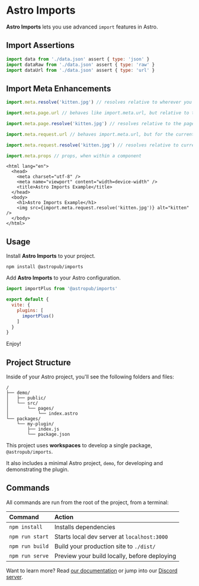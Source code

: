 # Astro Imports

**Astro Imports** lets you use advanced `import` features in Astro.

## Import Assertions

```js
import data from './data.json' assert { type: 'json' }
import dataRaw from './data.json' assert { type: 'raw' }
import dataUrl from './data.json' assert { type: 'url' }
```

## Import Meta Enhancements

```js
import.meta.resolve('kitten.jpg') // resolves relative to wherever you're running import.meta.url

import.meta.page.url // behaves like import.meta.url, but relative to the page import.meta is called from, instead of the component itself 

import.meta.page.resolve('kitten.jpg') // resolves relative to the page import.meta is called from, instead of the component itself 

import.meta.request.url // behaves import.meta.url, but for the current request (like localhost:3000/page1/)

import.meta.request.resolve('kitten.jpg') // resolves relative to current request (like localhost:3000/page1/)

import.meta.props // props, when within a component
```

```astro
<html lang="en">
  <head>
    <meta charset="utf-8" />
    <meta name="viewport" content="width=device-width" />
    <title>Astro Imports Example</title>
  </head>
  <body>
    <h1>Astro Imports Example</h1>
    <img src={import.meta.request.resolve('kitten.jpg')} alt="kitten" />
  </body>
</html>
```

## Usage

Install **Astro Imports** to your project.

```shell
npm install @astropub/imports
```

Add **Astro Imports** to your Astro configuration.

```js
import importPlus from '@astropub/imports'

export default {
  vite: {
    plugins: [
      importPlus()
    ]
  }
}
```

Enjoy!

## Project Structure

Inside of your Astro project, you'll see the following folders and files:

```plaintext
/
├── demo/
│   ├── public/
│   └── src/
│       └── pages/
│           └── index.astro
└── packages/
    └── my-plugin/
        ├── index.js
        └── package.json
```

This project uses **workspaces** to develop a single package, `@astropub/imports`.

It also includes a minimal Astro project, `demo`, for developing and demonstrating the plugin.



## Commands

All commands are run from the root of the project, from a terminal:

| Command         | Action                                       |
|:----------------|:---------------------------------------------|
| `npm install`   | Installs dependencies                        |
| `npm run start` | Starts local dev server at `localhost:3000`  |
| `npm run build` | Build your production site to `./dist/`      |
| `npm run serve` | Preview your build locally, before deploying |

Want to learn more?
Read [our documentation][docs-url] or jump into our [Discord server][chat-url].



[chat-url]: https://astro.build/chat
[docs-url]: https://github.com/withastro/astro
[open-img]: https://developer.stackblitz.com/img/open_in_stackblitz.svg
[open-url]: https://stackblitz.com/github/withastro/astro/tree/latest/examples/plugin
